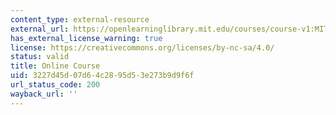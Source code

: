 ```yaml
---
content_type: external-resource
external_url: https://openlearninglibrary.mit.edu/courses/course-v1:MITx+15.053x+3T2016/about
has_external_license_warning: true
license: https://creativecommons.org/licenses/by-nc-sa/4.0/
status: valid
title: Online Course
uid: 3227d45d-07d6-4c28-95d5-3e273b9d9f6f
url_status_code: 200
wayback_url: ''
---
```

